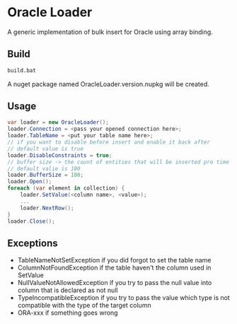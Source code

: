 # Oracle Loader

A generic implementation of bulk insert for Oracle using array binding.

## Build

```bash
build.bat
```

A nuget package named OracleLoader.version.nupkg will be created.

## Usage

```c#
var loader = new OracleLoader();
loader.Connection = <pass your opened connection here>;
loader.TableName = <put your table name here>;
// if you want to disable before insert and enable it back after
// default value is true
loader.DisableConstraints = true;
// buffer size -> the count of entities that will be inserted pro time
// default valie is 100
loader.BufferSize = 100;
loader.Open();
foreach (var element in collection) {
    loader.SetValue(<column name>, <value>);
    ...
    loader.NextRow();
}
loader.Close();
```

## Exceptions

- TableNameNotSetException if you did forgot to set the table name
- ColumnNotFoundException if the table haven't the column used in SetValue
- NullValueNotAllowedException if you try to pass the null value into column that is declared as not null
- TypeIncompatibleException if you try to pass the value which type is not compatible with the type of the target column
- ORA-xxx if something goes wrong